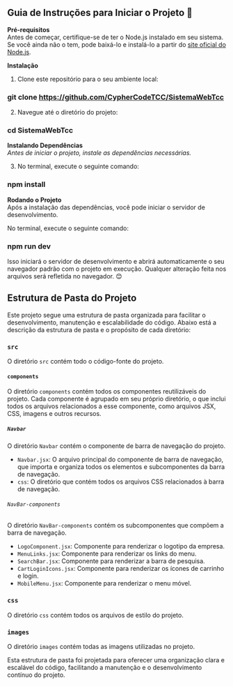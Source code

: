 ## Guia de Instruções para Iniciar o Projeto 🚀

**Pré-requisitos**  
Antes de começar, certifique-se de ter o Node.js instalado em seu sistema. Se você ainda não o tem, pode baixá-lo e instalá-lo a partir do [site oficial do Node.js](https://nodejs.org/).

**Instalação**
1. Clone este repositório para o seu ambiente local:
### git clone https://github.com/CypherCodeTCC/SistemaWebTcc

2. Navegue até o diretório do projeto:
### cd SistemaWebTcc

**Instalando Dependências**  
*Antes de iniciar o projeto, instale as dependências necessárias.*

3. No terminal, execute o seguinte comando:
### npm install

**Rodando o Projeto**  
Após a instalação das dependências, você pode iniciar o servidor de desenvolvimento.

No terminal, execute o seguinte comando:
### npm run dev

Isso iniciará o servidor de desenvolvimento e abrirá automaticamente o seu navegador padrão com o projeto em execução. Qualquer alteração feita nos arquivos será refletida no navegador. 😊

## Estrutura de Pasta do Projeto

Este projeto segue uma estrutura de pasta organizada para facilitar o desenvolvimento, manutenção e escalabilidade do código. Abaixo está a descrição da estrutura de pasta e o propósito de cada diretório:

### `src`

O diretório `src` contém todo o código-fonte do projeto.

#### `components`

O diretório `components` contém todos os componentes reutilizáveis do projeto. Cada componente é agrupado em seu próprio diretório, o que inclui todos os arquivos relacionados a esse componente, como arquivos JSX, CSS, imagens e outros recursos.

##### `Navbar`

O diretório `Navbar` contém o componente de barra de navegação do projeto.

- `Navbar.jsx`: O arquivo principal do componente de barra de navegação, que importa e organiza todos os elementos e subcomponentes da barra de navegação.
- `css`: O diretório que contém todos os arquivos CSS relacionados à barra de navegação.

###### `NavBar-components`

O diretório `NavBar-components` contém os subcomponentes que compõem a barra de navegação.

- `LogoComponent.jsx`: Componente para renderizar o logotipo da empresa.
- `MenuLinks.jsx`: Componente para renderizar os links do menu.
- `SearchBar.jsx`: Componente para renderizar a barra de pesquisa.
- `CartLoginIcons.jsx`: Componente para renderizar os ícones de carrinho e login.
- `MobileMenu.jsx`: Componente para renderizar o menu móvel.

### `css`

O diretório `css` contém todos os arquivos de estilo do projeto.

### `images`

O diretório `images` contém todas as imagens utilizadas no projeto.

Esta estrutura de pasta foi projetada para oferecer uma organização clara e escalável do código, facilitando a manutenção e o desenvolvimento contínuo do projeto.
